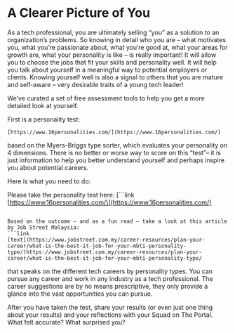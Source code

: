 # A Clearer Picture of You


As a tech professional, you are ultimately selling “you” as a solution to an organization’s problems. So knowing in detail who you are – what motivates you, what you’re passionate about, what you’re good at, what your areas for growth are, what your personality is like – is really important! It will allow you to choose the jobs that fit your skills and personality well. It will help you talk about yourself in a meaningful way to potential employers or clients. Knowing yourself well is also a signal to others that you are mature and self-aware – very desirable traits of a young tech leader!

We’ve curated a set of free assessment tools to help you get a more detailed look at yourself.

First is a personality test:
```
[https://www.16personalities.com/](https://www.16personalities.com/)
```
based on the Myers-Briggs type sorter, which evaluates your personality on 4 dimensions. There is no better or worse way to score on this “test”– it is just information to help you better understand yourself and perhaps inspire you about potential careers.

Here is what you need to do:

Please take the personality test here:
[```link
\[https://www.16personalities.com/\](https://www.16personalities.com/)
```](https://www.16personalities.com/)

Based on the outcome – and as a fun read – take a look at this article by Job Street Malaysia:
```link
[text](https://www.jobstreet.com.my/career-resources/plan-your-career/what-is-the-best-it-job-for-your-mbti-personality-type/)https://www.jobstreet.com.my/career-resources/plan-your-career/what-is-the-best-it-job-for-your-mbti-personality-type/
```
 that speaks on the different tech careers by personality types. You can pursue any career and work in any industry as a tech professional. The career suggestions are by no means prescriptive, they only provide a glance into the vast opportunities you can pursue.

After you have taken the test, share your results (or even just one thing about your results) and your reflections with your Squad on The Portal. What felt accurate? What surprised you?


